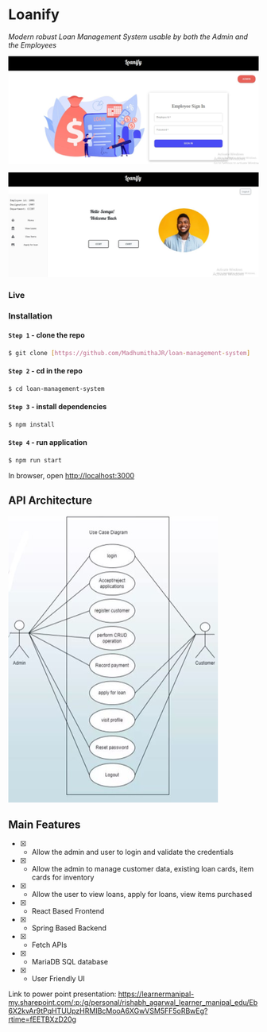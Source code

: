 # Loanify

*Modern robust Loan Management System usable by both the Admin and the Employees​*

![Sample App Image](./img/signin.jpeg)

![Sample App Image](./img/landingpage.jpeg)

### Live

### Installation

#### `Step 1` - clone the repo

```bash
$ git clone [https://github.com/MadhumithaJR/loan-management-system]
```

#### `Step 2` - cd in the repo

```bash
$ cd loan-management-system
```

#### `Step 3` - install dependencies

```bash
$ npm install
```

#### `Step 4` - run application

```bash
$ npm run start
```

In browser, open [http://localhost:3000](http://localhost:3000)


## API Architecture

![Sample App Image](./img/architecture.png)

## Main Features

- [x] - Allow the admin and user to login and validate the credentials​

- [x] - Allow the admin to manage customer data, existing loan cards, item cards for inventory​

- [x] - Allow the user to view loans, apply for loans, view items purchased​

- [x] - React Based Frontend

- [x] - Spring Based Backend

- [x] - Fetch APIs

- [x] - MariaDB SQL database

- [x] - User Friendly UI

Link to power point presentation:
https://learnermanipal-my.sharepoint.com/:p:/g/personal/rishabh_agarwal_learner_manipal_edu/Eb6X2kvAr9tPqHTUUpzHRMIBcMooA6XGwVSM5FF5oRBwEg?rtime=fEETBXzD20g


